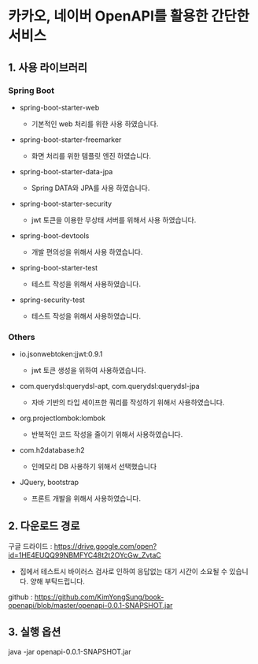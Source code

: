 # 카카오, 네이버 OpenAPI를 활용한 간단한 서비스

## 1. 사용 라이브러리

### Spring Boot

* spring-boot-starter-web
  * 기본적인 web 처리를 위한 사용 하였습니다.

* spring-boot-starter-freemarker
  * 화면 처리를 위한 템플릿 엔진 하였습니다.

* spring-boot-starter-data-jpa
  * Spring DATA와 JPA를 사용 하였습니다.

* spring-boot-starter-security
  * jwt 토큰을 이용한 무상태 서버를 위해서 사용 하였습니다.

* spring-boot-devtools
  * 개발 편의성을 위해서 사용 하였습니다.

* spring-boot-starter-test
  * 테스트 작성을 위해서 사용하였습니다.

* spring-security-test
  * 테스트 작성을 위해서 사용하였습니다.

### Others

* io.jsonwebtoken:jjwt:0.9.1
  * jwt 토큰 생성을 위하여 사용하였습니다.

* com.querydsl:querydsl-apt, com.querydsl:querydsl-jpa
  * 자바 기반의 타입 세이프한 쿼리를 작성하기 위해서 사용하였습니다.

* org.projectlombok:lombok
  * 반복적인 코드 작성을 줄이기 위해서 사용하였습니다.

* com.h2database:h2
  * 인메모리 DB 사용하기 위해서 선택했습니다

* JQuery, bootstrap
  * 프론트 개발을 위해서 사용하였습니다.

## 2. 다운로드 경로

구글 드라이드 : https://drive.google.com/open?id=1HE4EUQQ99NBMFYC48t2t2OYcGw_ZvtaC

* 집에서 테스트시 바이러스 검사로 인하여 응답없는 대기 시간이 소요될 수 있습니다. 양해 부탁드립니다.

github : https://github.com/KimYongSung/book-openapi/blob/master/openapi-0.0.1-SNAPSHOT.jar

## 3. 실행 옵션

java -jar openapi-0.0.1-SNAPSHOT.jar
